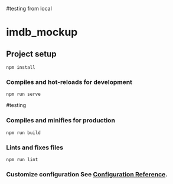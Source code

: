 #testing from local
# imdb_mockup

## Project setup
```
npm install
```

### Compiles and hot-reloads for development
```
npm run serve
```
#testing
### Compiles and minifies for production
```
npm run build
```

### Lints and fixes files
```
npm run lint
```

### Customize configuration See [Configuration Reference](https://cli.vuejs.org/config/).
